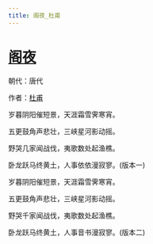 ```yaml
---
title: 阁夜_杜甫
---
```


# [阁夜](http://so.gushiwen.org/view_11218.aspx)

朝代：唐代

作者：[杜甫](http://so.gushiwen.org/author_474.aspx)

<p>岁暮阴阳催短景，天涯霜雪霁寒宵。

五更鼓角声悲壮，三峡星河影动摇。

野哭几家闻战伐，夷歌数处起渔樵。

卧龙跃马终黄土，人事依依漫寂寥。(版本一)</p><p>岁暮阴阳催短景，天涯霜雪霁寒宵。

五更鼓角声悲壮，三峡星河影动摇。

野哭千家闻战伐，夷歌数处起渔樵。

卧龙跃马终黄土，人事音书漫寂寥。(版本二)</p>